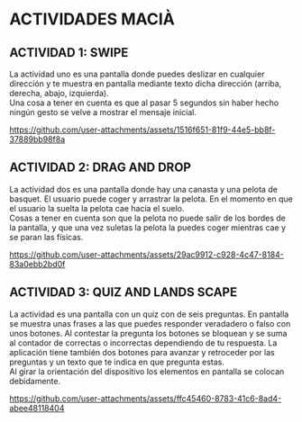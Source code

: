# ACTIVIDADES MACIÀ

## ACTIVIDAD 1: SWIPE
  La actividad uno es una pantalla donde puedes deslizar en cualquier dirección y te muestra en pantalla mediante texto dicha dirección (arriba, derecha, abajo, izquierda).  
  Una cosa a tener en cuenta es que al pasar 5 segundos sin haber hecho ningún gesto se velve a mostrar el mensaje inicial.  
    
https://github.com/user-attachments/assets/1516f651-81f9-44e5-bb8f-37889bb98f8a


## ACTIVIDAD 2: DRAG AND DROP
  La actividad dos es una pantalla donde hay una canasta y una pelota de basquet. El usuario puede coger y arrastrar la pelota. En el momento en que el usuario la suelta la pelota cae hacia el suelo.   
  Cosas a tener  en cuenta son que la pelota no puede salir de los bordes de la pantalla, y que una vez suletas la pelota la puedes coger mientras cae y se paran las físicas.  
  
https://github.com/user-attachments/assets/29ac9912-c928-4c47-8184-83a0ebb2bd0f

## ACTIVIDAD 3: QUIZ AND LANDS SCAPE
  La actividad es una pantalla con un quiz con de seis preguntas. En pantalla se muestra unas frases a las que puedes responder veradadero o falso con unos botones. Al contestar la pregunta los botones se bloquean    y se suma al contador de correctas o incorrectas dependiendo de tu respuesta. La aplicación tiene también dos botones para avanzar y retroceder por las preguntas y un texto que te indica en que pregunta estas.  
  Al girar la orientación del dispositivo los elementos en pantalla se colocan debidamente.

  
https://github.com/user-attachments/assets/ffc45460-8783-41c6-8ad4-abee48118404




  

